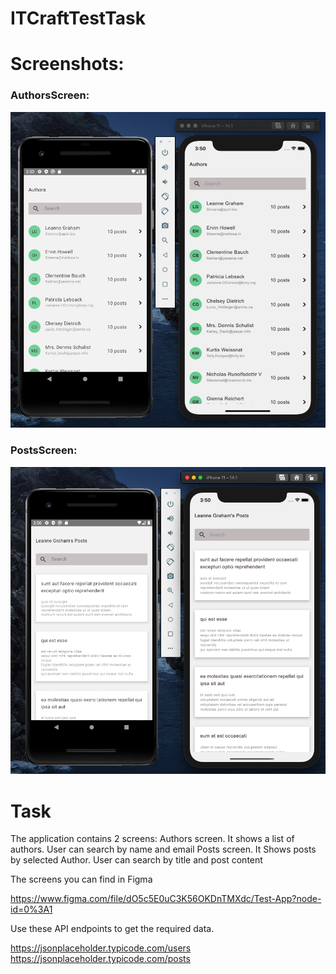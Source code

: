 # ITCraftTestTask

# Screenshots:

### AuthorsScreen:

![AuthorsScreen](https://github.com/tao101/ITCraftTestTask/blob/main/screenshots/Screen%20Shot%202020-10-25%20at%2015.50.21.png?raw=true)

### PostsScreen:

![AuthorsScreen](https://github.com/tao101/ITCraftTestTask/blob/main/screenshots/Screen%20Shot%202020-10-25%20at%2015.50.36.png?raw=true)

# Task

The application contains 2 screens:
Authors screen. It shows a list of authors. User can search by name and email
Posts screen. It Shows posts by selected Author. User can search by title and post content

The screens you can find in Figma

https://www.figma.com/file/dO5c5E0uC3K56OKDnTMXdc/Test-App?node-id=0%3A1

Use these API endpoints to get the required data.

https://jsonplaceholder.typicode.com/users
https://jsonplaceholder.typicode.com/posts
